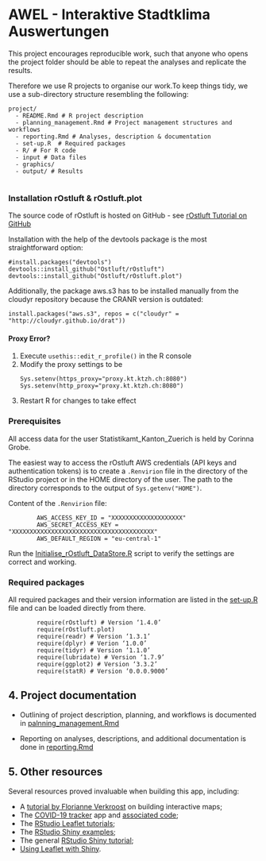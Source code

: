 # AWEL - Interaktive Stadtklima Auswertungen



This project encourages reproducible work, such that anyone who opens the project folder should be able to repeat the analyses and replicate the results.

Therefore we use R projects to organise our work.To keep things tidy, we use a sub-directory structure resembling the following:

```
project/
  - README.Rmd # R project description
  - planning_management.Rmd # Project management structures and workflows
  - reporting.Rmd # Analyses, description & documentation
  - set-up.R  # Required packages
  - R/ # For R code
  - input # Data files
  - graphics/
  - output/ # Results
  
```

### Installation rOstluft & rOstluft.plot

The source code of rOstluft is hosted on GitHub - see [rOstluft Tutorial on GitHub](https://ostluft.github.io/rOstluft/articles/articles/tutorial.html)

Installation with the help of the devtools package is the most straightforward option:

```
#install.packages("devtools")
devtools::install_github("Ostluft/rOstluft")
devtools::install_github("Ostluft/rOstluft.plot")
```

Additionally, the package aws.s3 has to be installed manually from the cloudyr repository because the CRANR version is outdated:

```
install.packages("aws.s3", repos = c("cloudyr" = "http://cloudyr.github.io/drat"))
```

#### Proxy Error?

1. Execute `usethis::edit_r_profile()` in the R console
2. Modify the proxy settings to be 
    ```
    Sys.setenv(https_proxy="proxy.kt.ktzh.ch:8080")
    Sys.setenv(http_proxy="proxy.kt.ktzh.ch:8080")
    ```
3. Restart R for changes to take effect

### Prerequisites

All access data for the user Statistikamt_Kanton_Zuerich is held by Corinna Grobe.  

The easiest way to access the rOstluft AWS credentials (API keys and authentication tokens) is to create a `.Renvirion` file in the directory of the RStudio project or in the HOME directory of the user. The path to the directory corresponds to the output of `Sys.getenv("HOME")`.

Content of the `.Renvirion` file:

```
        AWS_ACCESS_KEY_ID = "XXXXXXXXXXXXXXXXXXXX"
        AWS_SECRET_ACCESS_KEY = "XXXXXXXXXXXXXXXXXXXXXXXXXXXXXXXXXXXXXXXX"
        AWS_DEFAULT_REGION = "eu-central-1" 
```

Run the [Initialise_rOstluft_DataStore.R](http://10.73.108.152:8788/STAT/AWEL_Interaktive_Stadtklima_Auswertungen/src/branch/master/R/Initialise_rOstluft_DataStore.R) script to verify the settings are correct and working.

### Required packages
All required packages and their version information are listed in the [set-up.R](http://10.73.108.152:8788/STAT/AWEL_Interaktive_Stadtklima_Auswertungen/src/branch/master/set-up.R) file and can be loaded directly from there.

```
        require(rOstluft) # Version ‘1.4.0’
        require(rOstluft.plot)
        require(readr) # Version ‘1.3.1’
        require(dplyr) # Verion ‘1.0.0’
        require(tidyr) # Version ‘1.1.0’
        require(lubridate) # Version ‘1.7.9’
        require(ggplot2) # Version ‘3.3.2’
        require(statR) # Version ‘0.0.0.9000’
```

## 4. Project documentation

- Outlining of project description, planning, and workflows is documented in [palnning_management.Rmd](http://10.73.108.152:8788/STAT/AWEL_Interaktive_Stadtklima_Auswertungen/src/branch/master/planning_management.Rmd)

- Reporting on analyses, descriptions, and additional documentation is done in [reporting.Rmd](http://10.73.108.152:8788/STAT/AWEL_Interaktive_Stadtklima_Auswertungen/src/branch/master/reporting.Rmd)

## 5. Other resources

Several resources proved invaluable when building this app, including:

- A [tutorial by Florianne Verkroost](https://rviews.rstudio.com/2019/10/09/building-interactive-world-maps-in-shiny/) on building interactive maps;
- The [COVID-19 tracker](https://vac-lshtm.shinyapps.io/ncov_tracker/) app and [associated code](https://github.com/eparker12/nCoV_tracker);
- The [RStudio Leaflet tutorials](https://rstudio.github.io/leaflet/);
- The [RStudio Shiny examples](https://github.com/rstudio/shiny-examples);
- The general [RStudio Shiny tutorial](https://shiny.rstudio.com/tutorial/);
- [Using Leaflet with Shiny](https://rstudio.github.io/leaflet/shiny.html).



